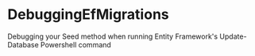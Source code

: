 # DebuggingEfMigrations
Debugging your Seed method when running Entity Framework's Update-Database Powershell command
